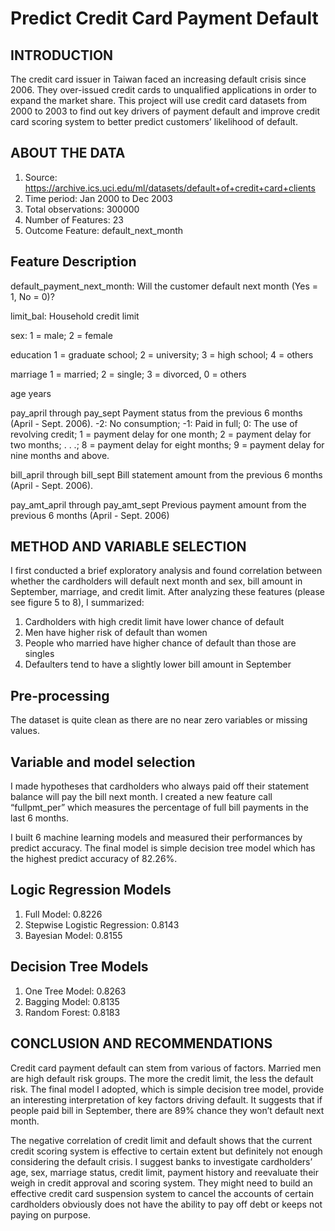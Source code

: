 # Predict Credit Card Payment Default

## INTRODUCTION
The credit card issuer in Taiwan faced an increasing default crisis since 2006. They over-issued credit cards to unqualified applications in order to expand the market share. This project will use credit card datasets from 2000 to 2003 to find out key drivers of payment default and improve credit card scoring system to better predict customers’ likelihood of default. 

## ABOUT THE DATA
1.	Source: https://archive.ics.uci.edu/ml/datasets/default+of+credit+card+clients
2.	Time period: Jan 2000 to Dec 2003
3.	Total observations: 300000
4.	Number of Features: 23
5.	Outcome Feature:  default_next_month

## Feature Description
default_payment_next_month: Will the customer default next month (Yes = 1, No = 0)?

limit_bal: Household credit limit

sex:	1 = male; 2 = female

education	1 = graduate school; 2 = university; 3 = high school; 4 = others

marriage	1 = married; 2 = single; 3 = divorced, 0 = others

age	years

pay_april through pay_sept	Payment status from the previous 6 months (April - Sept. 2006). -2: No consumption; -1: Paid in full; 0: The
use of revolving credit; 1 = payment delay for one month; 2 = payment delay for two months; . . .; 8 = payment delay for eight months; 9 = payment delay for nine months and above. 

bill_april through bill_sept	Bill statement amount from the previous 6 months (April - Sept. 2006).

pay_amt_april through pay_amt_sept	Previous payment amount from the previous 6 months (April - Sept. 2006)

## METHOD AND VARIABLE SELECTION
I first conducted a brief exploratory analysis and found correlation between whether the cardholders will default next month and sex, bill amount in September, marriage, and credit limit. After analyzing these features (please see figure 5 to 8), I summarized:
1.	Cardholders with high credit limit have lower chance of default
2.	Men have higher risk of default than women
3.	People who married have higher chance of default than those are singles
4.	Defaulters tend to have a slightly lower bill amount in September

## Pre-processing
The dataset is quite clean as there are no near zero variables or missing values. 

## Variable and model selection
I made hypotheses that cardholders who always paid off their statement balance will pay the bill next month. I created a new feature call “fullpmt_per” which measures the percentage of full bill payments in the last 6 months. 

I built 6 machine learning models and measured their performances by predict accuracy. The final model is simple decision tree model which has the highest predict accuracy of 82.26%. 

## Logic Regression Models
1.	Full Model: 0.8226
2.	Stepwise Logistic Regression: 0.8143
3.	Bayesian Model: 0.8155

## Decision Tree Models
1.	One Tree Model: 0.8263
2.	Bagging Model: 0.8135
3.	Random Forest: 0.8183

## CONCLUSION AND RECOMMENDATIONS
Credit card payment default can stem from various of factors.  Married men are high default risk groups.  The more the credit limit, the less the default risk. The final model I adopted, which is simple decision tree model, provide an interesting interpretation of key factors driving default. It suggests that if people paid bill in September, there are 89% chance they won’t default next month.  

The negative correlation of credit limit and default shows that the current credit scoring system is effective to certain extent but definitely not enough considering the default crisis. I suggest banks to investigate cardholders’ age, sex, marriage status, credit limit, payment history and reevaluate their weigh in credit approval and scoring system. They might need to build an effective credit card suspension system to cancel the accounts of certain cardholders obviously does not have the ability to pay off debt or keeps not paying on purpose. 

